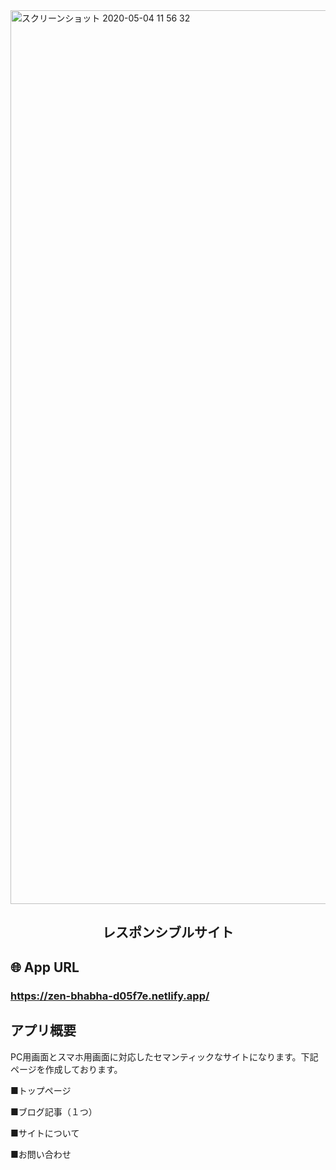 <img width="1430" alt="スクリーンショット 2020-05-04 11 56 32" src="https://user-images.githubusercontent.com/57986669/80933368-6392dc00-8dfe-11ea-961a-e56669aeb87f.png">

<h2 align="center">レスポンシブルサイト</h2>

## 🌐 App URL

### **https://zen-bhabha-d05f7e.netlify.app/**  

## アプリ概要
PC用画面とスマホ用画面に対応したセマンティックなサイトになります。下記ページを作成しております。<br>
<p>■トップページ</p>
<p>■ブログ記事（１つ）</p>
<p>■サイトについて</p>
<p>■お問い合わせ</p>
